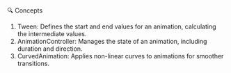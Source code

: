    
🔍 Concepts

1. Tween: Defines the start and end values for an animation, calculating the intermediate values.
2. AnimationController: Manages the state of an animation, including duration and direction.
3. CurvedAnimation: Applies non-linear curves to animations for smoother transitions.

